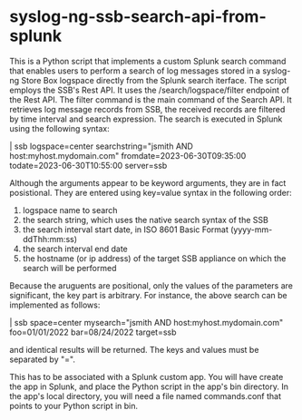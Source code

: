 # syslog-ng-ssb-search-api-from-splunk
This is a Python script that implements a custom Splunk search command that enables users to perform
a search of log messages stored in a syslog-ng Store Box logspace directly from the Splunk search iterface.
The script employs the SSB's Rest API. It uses the /search/logspace/filter endpoint of the Rest API.
The filter command is the main command of the Search API. It retrieves log message records from SSB, the 
received records are filtered by time interval and search expression. The search is executed in Splunk using 
the following syntax:

| ssb logspace=center searchstring="jsmith AND host:myhost.mydomain.com" fromdate=2023-06-30T09:35:00 todate=2023-06-30T10:55:00 server=ssb

Although the arguments appear to be keyword arguments, they are in fact posistional. They are entered using key=value syntax in the following order:

1. logspace name to search
2. the search string, which uses the native search syntax of the SSB 
3. the search interval start date, in ISO 8601 Basic Format (yyyy-mm-ddThh:mm:ss)
4. the search interval end date
5. the hostname (or ip address) of the target SSB appliance on which the search will be performed

Because the aruguents are positional, only the values of the parameters are significant, the key part is arbitrary. For instance, the above search 
can be implemented as follows:

| ssb space=center mysearch="jsmith AND host:myhost.mydomain.com" foo=01/01/2022 bar=08/24/2022 target=ssb

and identical results will be returned. The keys and values must be separated by "=".

This has to be associated with a Splunk custom app. You will have create the app in Splunk, and place the Python script in the app's bin
directory. In the app's local directory, you will need a file named commands.conf that points to your Python script in bin.
